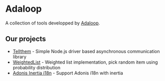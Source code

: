 # Adaloop

A collection of tools developped by [Adaloop](https://github.com/adaloop).

## Our projects

- [Tellthem](https://github.com/adaloop/tellthem) - Simple Node.js driver based asynchronous communication library
- [WeightedList](https://github.com/adaloop/weighted-list) - Weighted list implementation, pick random item using probability distribution
- [Adonis Inertia i18n](https://github.com/adaloop/adonis-inertia-i18n) - Support Adonis i18n with inertia
